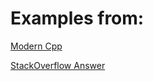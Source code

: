 # Examples from:

[Modern Cpp](https://www.modernescpp.com/index.php/thread-safe-initialization-of-a-singleton)

[StackOverflow Answer](https://stackoverflow.com/questions/64575705/is-c-singleton-need-memory-barrier-while-using-mutex/64576496)
